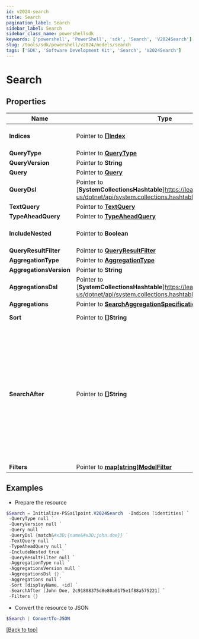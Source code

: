 ```yaml
---
id: v2024-search
title: Search
pagination_label: Search
sidebar_label: Search
sidebar_class_name: powershellsdk
keywords: ['powershell', 'PowerShell', 'sdk', 'Search', 'V2024Search'] 
slug: /tools/sdk/powershell/v2024/models/search
tags: ['SDK', 'Software Development Kit', 'Search', 'V2024Search']
---
```



# Search

## Properties

Name | Type | Description | Notes
------------ | ------------- | ------------- | -------------
**Indices** |  Pointer to [**[]Index**](index) | The names of the Elasticsearch indices in which to search. If none are provided, then all indices will be searched. | [optional] 
**QueryType** |  Pointer to [**QueryType**](query-type) |  | [optional] 
**QueryVersion** |  Pointer to **String** |  | [optional] 
**Query** |  Pointer to [**Query**](query) |  | [optional] 
**QueryDsl** |  Pointer to [**SystemCollectionsHashtable**]https://learn.microsoft.com/en-us/dotnet/api/system.collections.hashtable?view=net-9.0 | The search query using the Elasticsearch [Query DSL](https://www.elastic.co/guide/en/elasticsearch/reference/7.10/query-dsl.html) syntax. | [optional] 
**TextQuery** |  Pointer to [**TextQuery**](text-query) |  | [optional] 
**TypeAheadQuery** |  Pointer to [**TypeAheadQuery**](type-ahead-query) |  | [optional] 
**IncludeNested** |  Pointer to **Boolean** | Indicates whether nested objects from returned search results should be included. | [optional] [default to $true]
**QueryResultFilter** |  Pointer to [**QueryResultFilter**](query-result-filter) |  | [optional] 
**AggregationType** |  Pointer to [**AggregationType**](aggregation-type) |  | [optional] 
**AggregationsVersion** |  Pointer to **String** |  | [optional] 
**AggregationsDsl** |  Pointer to [**SystemCollectionsHashtable**]https://learn.microsoft.com/en-us/dotnet/api/system.collections.hashtable?view=net-9.0 | The aggregation search query using Elasticsearch [Aggregations](https://www.elastic.co/guide/en/elasticsearch/reference/5.2/search-aggregations.html) syntax. | [optional] 
**Aggregations** |  Pointer to [**SearchAggregationSpecification**](search-aggregation-specification) |  | [optional] 
**Sort** |  Pointer to **[]String** | The fields to be used to sort the search results. Use + or - to specify the sort direction. | [optional] 
**SearchAfter** |  Pointer to **[]String** | Used to begin the search window at the values specified. This parameter consists of the last values of the sorted fields in the current record set. This is used to expand the Elasticsearch limit of 10K records by shifting the 10K window to begin at this value. It is recommended that you always include the ID of the object in addition to any other fields on this parameter in order to ensure you don't get duplicate results while paging. For example, when searching for identities, if you are sorting by displayName you will also want to include ID, for example [""displayName"", ""id""].  If the last identity ID in the search result is 2c91808375d8e80a0175e1f88a575221 and the last displayName is ""John Doe"", then using that displayName and ID will start a new search after this identity. The searchAfter value will look like [""John Doe"",""2c91808375d8e80a0175e1f88a575221""] | [optional] 
**Filters** |  Pointer to [**map[string]ModelFilter**](model-filter) | The filters to be applied for each filtered field name. | [optional] 

## Examples

- Prepare the resource
```powershell
$Search = Initialize-PSSailpoint.V2024Search  -Indices [identities] `
 -QueryType null `
 -QueryVersion null `
 -Query null `
 -QueryDsl {match&#x3D;{name&#x3D;john.doe}} `
 -TextQuery null `
 -TypeAheadQuery null `
 -IncludeNested true `
 -QueryResultFilter null `
 -AggregationType null `
 -AggregationsVersion null `
 -AggregationsDsl {} `
 -Aggregations null `
 -Sort [displayName, +id] `
 -SearchAfter [John Doe, 2c91808375d8e80a0175e1f88a575221] `
 -Filters {}
```

- Convert the resource to JSON
```powershell
$Search | ConvertTo-JSON
```


[[Back to top]](#) 

